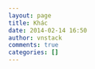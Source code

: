 ```yaml
---
layout: page
title: Khác
date: 2014-02-14 16:50
author: vnstack
comments: true
categories: []
---
```


